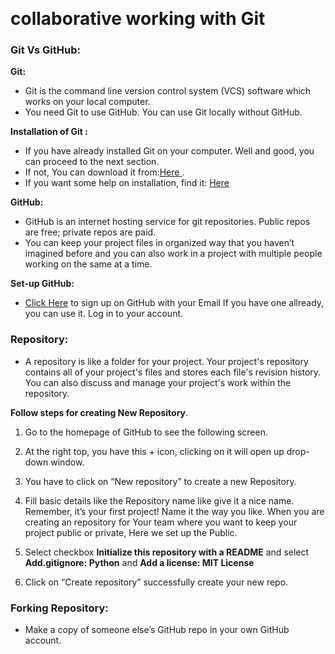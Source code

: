 ﻿﻿﻿﻿﻿﻿﻿﻿﻿﻿﻿﻿﻿﻿﻿﻿﻿﻿﻿﻿#  collaborative working with Git### **Git Vs GitHub:****Git:**- Git is the command line version control system (VCS) software which works on your local computer.- You need Git to use GitHub. You can use Git locally without GitHub.**Installation of Git :**- If you have already installed Git on your computer. Well and good, you can proceed to the next section.- If not, You can download it from:[Here ]( https://git-scm.com/downloads).- If you want some help on installation, find it: [Here ](https://git-scm.com/book/en/v2/Getting-Started-Installing-Git)**GitHub:**- GitHub is an internet hosting service for git repositories. Public repos are free; private repos are paid.- You can keep your project files in organized way that you haven’t imagined before and you can also work in a project with multiple people working on the same at a time. **Set-up GitHub:**- [Click Here](https://github.com/join) to sign up on GitHub with your Email If you have one allready, you can use it. Log in to your account.###  **Repository:**- A repository is like a folder for your project. Your project's repository contains all of your project's files and stores each file's revision history. You can also discuss and manage your project's work within the repository.**Follow steps for creating New Repository**.1. Go to the homepage of GitHub to see the following screen.3. At the right top, you have this + icon, clicking on it will open up drop-down window.    4. You have to click on “New repository” to create a new Repository. 6. Fill  basic details like the Repository name like give it a nice name. Remember, it’s your first project! Name it the way you like. When you are creating an repository for Your team where you want to keep your project public or private, Here we set up the Public.9. Select checkbox **Initialize this repository with a README**  and select **Add.gitignore: Python** and **Add a license: MIT License**11. Click on “Create repository” successfully create your new repo.### **Forking Repository:**- Make a copy of someone else’s GitHub repo in your own GitHub account.